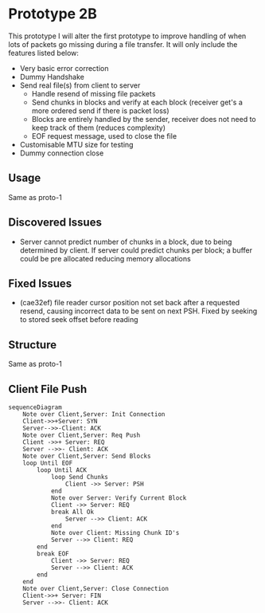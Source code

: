 # Prototype 2B
This prototype I will alter the first prototype to improve handling of when lots of packets go missing during a file transfer. It will only include the features listed below:

- Very basic error correction
- Dummy Handshake
- Send real file(s) from client to server
  - Handle resend of missing file packets
  - Send chunks in blocks and verify at each block (receiver get's a more ordered send if there is packet loss)
  - Blocks are entirely handled by the sender, receiver does not need to keep track of them (reduces complexity)
  - EOF request message, used to close the file
- Customisable MTU size for testing
- Dummy connection close


## Usage
Same as proto-1


## Discovered Issues
- Server cannot predict number of chunks in a block, due to being determined by client. If server could predict chunks per block; a buffer could be pre allocated reducing memory allocations

## Fixed Issues
- (cae32ef) file reader cursor position not set back after a requested resend, causing incorrect data to be sent on next PSH. Fixed by seeking to stored seek offset before reading

## Structure
Same as proto-1


## Client File Push

```mermaid
sequenceDiagram
    Note over Client,Server: Init Connection
    Client->>+Server: SYN
    Server-->>-Client: ACK
    Note over Client,Server: Req Push
    Client ->>+ Server: REQ
    Server -->>- Client: ACK
    Note over Client,Server: Send Blocks
    loop Until EOF
        loop Until ACK
            loop Send Chunks
                Client ->> Server: PSH
            end
            Note over Server: Verify Current Block
            Client ->> Server: REQ
            break All Ok
                Server -->> Client: ACK
            end
            Note over Client: Missing Chunk ID's
            Server -->> Client: REQ
        end
        break EOF
            Client ->> Server: REQ
            Server -->> Client: ACK
        end
    end
    Note over Client,Server: Close Connection
    Client->>+ Server: FIN
    Server -->>- Client: ACK
```
